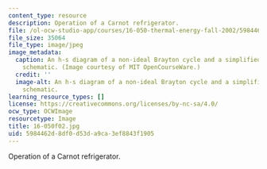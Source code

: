```yaml
---
content_type: resource
description: Operation of a Carnot refrigerator.
file: /ol-ocw-studio-app/courses/16-050-thermal-energy-fall-2002/5984462d8df0d53da9ca3ef8843f1905_16-050f02.jpg
file_size: 35064
file_type: image/jpeg
image_metadata:
  caption: An h-s diagram of a non-ideal Brayton cycle and a simplified gas turbine
    schematic. (Image courtesy of MIT OpenCourseWare.)
  credit: ''
  image-alt: An h-s diagram of a non-ideal Brayton cycle and a simplified gas turbine
    schematic.
learning_resource_types: []
license: https://creativecommons.org/licenses/by-nc-sa/4.0/
ocw_type: OCWImage
resourcetype: Image
title: 16-050f02.jpg
uid: 5984462d-8df0-d53d-a9ca-3ef8843f1905
---
```

Operation of a Carnot refrigerator.